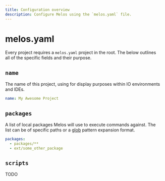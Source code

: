 ```yaml
---
title: Configuration overview
description: Configure Melos using the `melos.yaml` file.
---
```

# melos.yaml

Every project requires a `melos.yaml` project in the root. The below outlines
all of the specific fields and their purpose.

## `name`

The name of this project, using for display purposes within IO environments and IDEs.

```yaml
name: My Awesome Project
```

## `packages`

A list of local packages Melos will use to execute commands against.  The list can be
of specific paths or a [glob](https://docs.python.org/3/library/glob.html) pattern expansion format.

```yaml
packages:
  - packages/**
  - ext/some_other_package
```

## `scripts`

TODO
